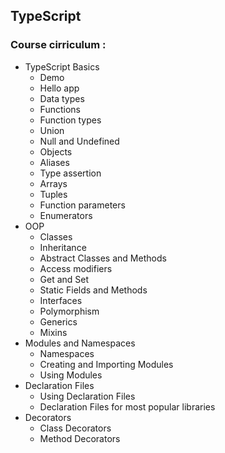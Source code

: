 ## TypeScript

### Course cirriculum :

- TypeScript Basics
  - Demo
  - Hello app
  - Data types
  - Functions
  - Function types
  - Union
  - Null and Undefined
  - Objects
  - Aliases
  - Type assertion
  - Arrays
  - Tuples
  - Function parameters
  - Enumerators
- OOP
  - Classes
  - Inheritance
  - Abstract Classes and Methods
  - Access modifiers
  - Get and Set
  - Static Fields and Methods
  - Interfaces
  - Polymorphism
  - Generics
  - Mixins
- Modules and Namespaces
  - Namespaces
  - Creating and Importing Modules
  - Using Modules
- Declaration Files
  - Using Declaration Files
  - Declaration Files for most popular libraries
- Decorators
  - Class Decorators
  - Method Decorators
  